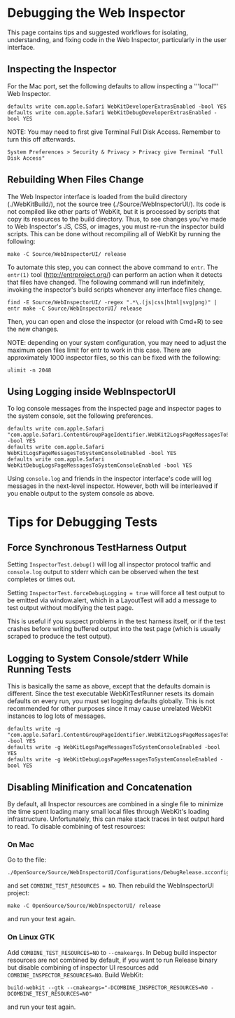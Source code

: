 # Debugging the Web Inspector

This page contains tips and suggested workflows for isolating, understanding, and fixing code in the Web Inspector, particularly in the user interface.

## Inspecting the Inspector

For the Mac port, set the following defaults to allow inspecting a '''local''' Web Inspector.

```
defaults write com.apple.Safari WebKitDeveloperExtrasEnabled -bool YES
defaults write com.apple.Safari WebKitDebugDeveloperExtrasEnabled -bool YES
```

NOTE: You may need to first give Terminal Full Disk Access. Remember to turn this off afterwards.

```
System Preferences > Security & Privacy > Privacy give Terminal "Full Disk Access"
```


## Rebuilding When Files Change

The Web Inspector interface is loaded from the build directory (./WebKitBuild/), not the source tree (./Source/WebInspectorUI/).
Its code is not compiled like other parts of WebKit, but it is processed by scripts that copy its resources to the build directory.
Thus, to see changes you've made to Web Inspector's JS, CSS, or images, you must re-run the inspector build scripts. This can be done without recompiling all of WebKit by running the following:

```
make -C Source/WebInspectorUI/ release
```


To automate this step, you can connect the above command to `entr`.
The `entr(1)` tool (http://entrproject.org/) can perform an action when it detects that files have changed.
The following command will run indefinitely, invoking the inspector's build scripts whenever any interface files change.

```
find -E Source/WebInspectorUI/ -regex ".*\.(js|css|html|svg|png)" | entr make -C Source/WebInspectorUI/ release
```

Then, you can open and close the inspector (or reload with Cmd+R) to see the new changes.

NOTE: depending on your system configuration, you may need to adjust the maximum open files limit for entr to work in this case. There are approximately 1000 inspector files, so this can be fixed with the following:

```
ulimit -n 2048
```

## Using Logging inside WebInspectorUI

To log console messages from the inspected page and inspector pages to the system console, set the following preferences.

```
defaults write com.apple.Safari "com.apple.Safari.ContentGroupPageIdentifier.WebKit2LogsPageMessagesToSystemConsoleEnabled" -bool YES
defaults write com.apple.Safari WebKitLogsPageMessagesToSystemConsoleEnabled -bool YES
defaults write com.apple.Safari WebKitDebugLogsPageMessagesToSystemConsoleEnabled -bool YES
```

Using `console.log` and friends in the inspector interface's code will log messages in the next-level inspector.
However, both will be interleaved if you enable output to the system console as above.

# Tips for Debugging Tests

## Force Synchronous TestHarness Output

Setting `InspectorTest.debug()` will log all inspector protocol traffic and `console.log` output to stderr which can be observed when the test completes or times out.

Setting `InspectorTest.forceDebugLogging = true` will force all test output to be emitted via window.alert, which in a LayoutTest will add a message to test output without modifying the test page.

This is useful if you suspect problems in the test harness itself, or if the test crashes before writing buffered output into the test page (which is usually scraped to produce the test output).

## Logging to System Console/stderr While Running Tests

This is basically the same as above, except that the defaults domain is different. Since the test executable WebKitTestRunner resets its domain defaults on every run, you must set logging defaults globally. This is not recommended for other purposes since it may cause unrelated WebKit instances to log lots of messages.

```
defaults write -g "com.apple.Safari.ContentGroupPageIdentifier.WebKit2LogsPageMessagesToSystemConsoleEnabled" -bool YES
defaults write -g WebKitLogsPageMessagesToSystemConsoleEnabled -bool YES
defaults write -g WebKitDebugLogsPageMessagesToSystemConsoleEnabled -bool YES
```

## Disabling Minification and Concatenation

By default, all Inspector resources are combined in a single file to minimize the time spent loading many small local files through WebKit's loading infrastructure. Unfortunately, this can make stack traces in test output hard to read. To disable combining of test resources:

### On Mac

Go to the file:

```
./OpenSource/Source/WebInspectorUI/Configurations/DebugRelease.xcconfig
```

and set `COMBINE_TEST_RESOURCES = NO`. Then rebuild the WebInspectorUI project:

```
make -C OpenSource/Source/WebInspectorUI/ release
```

and run your test again.

### On Linux GTK

Add `COMBINE_TEST_RESOURCES=NO` to `--cmakeargs`. In Debug build inspector resources are not combined by default, if you want to run Release binary but disable combining of inspector UI resources add `COMBINE_INSPECTOR_RESOURCES=NO`. Build WebKit:

```
build-webkit --gtk --cmakeargs="-DCOMBINE_INSPECTOR_RESOURCES=NO -DCOMBINE_TEST_RESOURCES=NO"
```

and run your test again.
